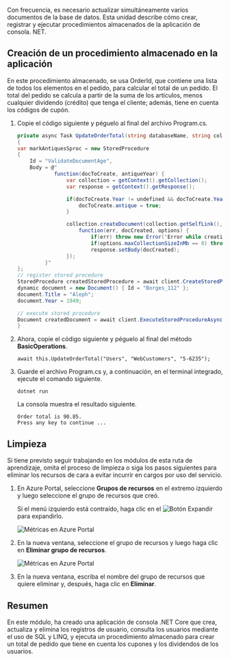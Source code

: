Con frecuencia, es necesario actualizar simultáneamente varios documentos de la base de datos. Esta unidad describe cómo crear, registrar y ejecutar procedimientos almacenados de la aplicación de consola. NET.

## <a name="create-a-stored-procedure-in-your-app"></a>Creación de un procedimiento almacenado en la aplicación

En este procedimiento almacenado, se usa OrderId, que contiene una lista de todos los elementos en el pedido, para calcular el total de un pedido. El total del pedido se calcula a partir de la suma de los artículos, menos cualquier dividendo (crédito) que tenga el cliente; además, tiene en cuenta los códigos de cupón.

1. Copie el código siguiente y péguelo al final del archivo Program.cs.

    <!--TODO: Update sproc to take order total and check for available dividend, and use of summer coupon code, and provide updated total-->
    ```csharp
    private async Task UpdateOrderTotal(string databaseName, string collectionName, Order orderId)
    {
    var markAntiquesSproc = new StoredProcedure
    {
        Id = "ValidateDocumentAge",
        Body = @"
                function(docToCreate, antiqueYear) {
                    var collection = getContext().getCollection();    
                    var response = getContext().getResponse();    
    
                    if(docToCreate.Year != undefined && docToCreate.Year < antiqueYear){
                        docToCreate.antique = true;
                    }
    
                    collection.createDocument(collection.getSelfLink(), docToCreate, {}, 
                        function(err, docCreated, options) { 
                            if(err) throw new Error('Error while creating document: ' + err.message);                              
                            if(options.maxCollectionSizeInMb == 0) throw 'max collection size not found'; 
                            response.setBody(docCreated);
                    });
             }"
    };
    // register stored procedure
    StoredProcedure createdStoredProcedure = await client.CreateStoredProcedureAsync(UriFactory.CreateDocumentCollectionUri("db", "coll"), markAntiquesSproc);
    dynamic document = new Document() { Id = "Borges_112" };
    document.Title = "Aleph";
    document.Year = 1949;
    
    // execute stored procedure
    Document createdDocument = await client.ExecuteStoredProcedureAsync<Document>(UriFactory.CreateStoredProcedureUri("db", "coll", "ValidateDocumentAge"), document, 1920);
    }
    ```

2. Ahora, copie el código siguiente y péguelo al final del método **BasicOperations**.

    ```
    await this.UpdateOrderTotal("Users", "WebCustomers", "5-6235");
    ```

3. Guarde el archivo Program.cs y, a continuación, en el terminal integrado, ejecute el comando siguiente.

    ```
    dotnet run
    ```

    La consola muestra el resultado siguiente.

    ```
    Order total is 90.85.
    Press any key to continue ...
    ```

## <a name="clean-up"></a>Limpieza

Si tiene previsto seguir trabajando en los módulos de esta ruta de aprendizaje, omita el proceso de limpieza o siga los pasos siguientes para eliminar los recursos de cara a evitar incurrir en cargos por uso del servicio.

1. En Azure Portal, seleccione **Grupos de recursos** en el extremo izquierdo y luego seleccione el grupo de recursos que creó.  

    Si el menú izquierdo está contraído, haga clic en el ![Botón Expandir](../media/5-javascript-programming/expand.png) para expandirlo.

   ![Métricas en Azure Portal](../media/5-javascript-programming/delete-resources-select.png)

2. En la nueva ventana, seleccione el grupo de recursos y luego haga clic en **Eliminar grupo de recursos**.

   ![Métricas en Azure Portal](../media/5-javascript-programming/delete-resources.png)

3. En la nueva ventana, escriba el nombre del grupo de recursos que quiere eliminar y, después, haga clic en **Eliminar**.

## <a name="summary"></a>Resumen

En este módulo, ha creado una aplicación de consola .NET Core que crea, actualiza y elimina los registros de usuario, consulta los usuarios mediante el uso de SQL y LINQ, y ejecuta un procedimiento almacenado para crear un total de pedido que tiene en cuenta los cupones y los dividendos de los usuarios.